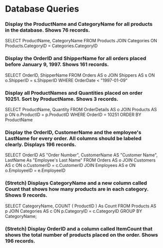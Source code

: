 # Database Queries

### Display the ProductName and CategoryName for all products in the database. Shows 76 records.

SELECT ProductName, CategoryName 
FROM Products 
JOIN Categories 
ON Products.CategoryID = Categories.CategoryID

### Display the OrderID and ShipperName for all orders placed before January 9, 1997. Shows 161 records.

SELECT OrderID, ShipperName 
FROM Orders AS o
JOIN Shippers AS s
ON o.ShipperID = s.ShipperID
WHERE OrderDate < "1997-01-09"

### Display all ProductNames and Quantities placed on order 10251. Sort by ProductName. Shows 3 records.

SELECT ProductName, Quantity
FROM OrderDetails AS o
JOIN Products AS p
ON o.ProductID = p.ProductID
WHERE OrderID = 10251
ORDER BY ProductName

### Display the OrderID, CustomerName and the employee's LastName for every order. All columns should be labeled clearly. Displays 196 records.

SELECT OrderID AS "Order Number", 
  CustomerName AS "Customer Name", 
  LastName As "Employee's Last Name"
FROM Orders AS o
JOIN Customers AS c
ON o.CustomerID = c.CustomerID
JOIN Employees AS e
ON o.EmployeeID = e.EmployeeID

### (Stretch)  Displays CategoryName and a new column called Count that shows how many products are in each category. Shows 9 records.

SELECT CategoryName, COUNT ( ProductID ) As Count 
FROM Products AS p
JOIN Categories AS c
ON p.CategoryID = c.CategoryID
GROUP BY CategoryName;

### (Stretch) Display OrderID and a  column called ItemCount that shows the total number of products placed on the order. Shows 196 records. 